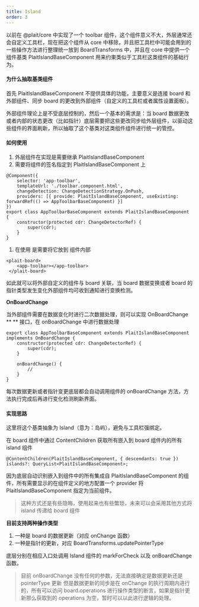 ```yaml
---
title: Island
order: 3
---
```



以前在 @plait/core 中实现了一个 toolbar 组件，这个组件意义不大，外层通常还会自定义工具栏，现在把这个组件从 core 中移除，并且把工具栏中可能会用到的一些操作方法进行整理统一放到 BoardTransforms 中，并且在 core 中提供一个组件基类 PlaitIslandBaseComponent 用来约束类似于工具栏这类组件的基础行为。



#### 为什么抽取基类组件

首先 PlaitIslandBaseComponent 不提供具体的功能，主要意义是连接 board 和外部组件、同步 board 的更改到外部组件（自定义的工具栏或者属性设置面板）。

外部组件理论上是不受底层控制的，然后一个基本的需求是：当 board 数据更改或者内部的状态更改（比如指针）底层需要把这些更改同步给外层组件，以驱动这些组件的界面刷新，所以抽取了这个基类对这类组件组件进行统一的管控。



#### 如何使用

1. 外层组件在实现是需要继承 PlaitIslandBaseComponent
1. 需要将组件的签名指定到 PlaitIslandBaseComponent 上


```
@Component({
    selector: 'app-toolbar',
    templateUrl: './toolbar.component.html',
    changeDetection: ChangeDetectionStrategy.OnPush,
    providers: [{ provide: PlaitIslandBaseComponent, useExisting: forwardRef(() => AppToolbarBaseComponent) }]
})
export class AppToolbarBaseComponent extends PlaitIslandBaseComponent {
    constructor(protected cdr: ChangeDetectorRef) {
        super(cdr);
    }
}
```

1. 在使用 <app-toolbar> 是需要将它放到 <plait-board> 组件内部


```
<plait-board>
    <app-toolbar></app-toolbar>
 </plait-board>
```



如此就可以将外部自定义的组件与 board 关联，当 board 数据变换或者 board 的指针类型发生变化外部组件均可收到通知进行变换检测。



**OnBoardChange**

当外部组件需要在数据变化时进行二次数据处理，则可以实现 OnBoardChange  ** **  接口，在 onBoardChange 中进行数据处理

```
export class AppToolbarBaseComponent extends PlaitIslandBaseComponent implements OnBoardChange {
    constructor(protected cdr: ChangeDetectorRef) {
        super(cdr);
    }

    onBoardChange() {
        // 
    }
}
```

每次数据更新或者指针变更底层都会自动调用组件的 onBoardChange 方法，方法执行完成后再进行变化检测刷新界面。



#### 实现思路

这里将这个基类抽象为 Island（意为：岛屿），避免与工具栏强绑定。

在 board 组件中通过 ContentChildren 获取所有嵌入到 board 组件内的所有 island 组件

```
@ContentChildren(PlaitIslandBaseComponent, { descendants: true }) islands?: QueryList<PlaitIslandBaseComponent>;
```

因为底层自动识别嵌入到组件中的所有集成自 PlaitIslandBaseComponent 的组件，所有需要显示的在组件定义的地方配置一个 provider 将 PlaitIslandBaseComponent 指定为当前组件。

> 这种方式还是有些隐晦，使用起来也有些繁琐，未来可以会采用其他方式将 island 传递给 board 组件



**目前支持两种操作类型**

1. 一种是 board 的数据更新（对应 onChange 函数）
1. 一种是指针的更新，对应 BoardTransforms.updatePointerType


底层分别在相应入口处调用 Island 组件的 markForCheck 以及 onBoardChange 函数。

> 目前 onBoardChange 没有任何的参数，无法直接确定是数据更新还是 pointerType 更新  但是数据更新的同步是在 onChange 的执行周期内进行的，所有可以访问 board.operations 进行操作类型的断言，如果是指针更新那么获取到的 operations 为空，暂时可以以此进行逻辑的处理。

